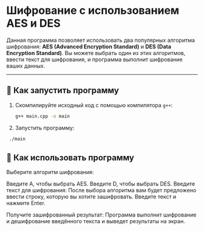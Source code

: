 # Шифрование с использованием AES и DES

Данная программа позволяет использовать два популярных алгоритма шифрования: **AES (Advanced Encryption Standard)** и **DES (Data Encryption Standard)**. Вы можете выбрать один из этих алгоритмов, ввести текст для шифрования, и программа выполнит шифрование ваших данных.

---

## 🚀 Как запустить программу

1. Скомпилируйте исходный код с помощью компилятора `g++`:
   ```bash
   g++ main.cpp -o main
2. Запустить программу:
 ```bash
  ./main
```
## 📝 Как использовать программу
Выберите алгоритм шифрования:

Введите A, чтобы выбрать AES.
Введите D, чтобы выбрать DES.
Введите текст для шифрования: После выбора алгоритма вам будет предложено ввести строку, которую вы хотите зашифровать. Введите текст и нажмите Enter.

Получите зашифрованный результат: Программа выполнит шифрование и дешифрование введённого текста и выведет результаты на экран.
